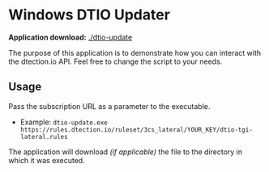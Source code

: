 # Windows DTIO Updater

**Application download:** [./dtio-update](https://raw.githubusercontent.com/3CORESec/dtio-kb/master/client/windows/dtio-update.exe)

The purpose of this application is to demonstrate how you can interact with the dtection.io API. Feel free to change the script to your needs.

## Usage

Pass the subscription URL as a parameter to the executable. 

* Example: `dtio-update.exe https://rules.dtection.io/ruleset/3cs_lateral/YOUR_KEY/dtio-tgi-lateral.rules`

The application will download *(if applicable)* the file to the directory in which it was executed. 
